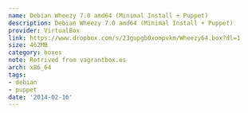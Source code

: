 ```yaml
---
name: Debian Wheezy 7.0 amd64 (Minimal Install + Puppet)
description: Debian Wheezy 7.0 amd64 (Minimal Install + Puppet)
provider: VirtualBox
link: https://www.dropbox.com/s/23gupgb0xompvkm/Wheezy64.box?dl=1
size: 462MB
category: boxes
note: Retrived from vagrantbox.es
arch: x86_64
tags:
- debian
- puppet
date: '2014-02-16'
---
```

